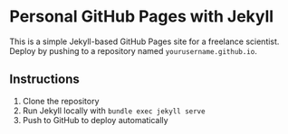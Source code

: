 # Personal GitHub Pages with Jekyll

This is a simple Jekyll-based GitHub Pages site for a freelance scientist. Deploy by pushing to a repository named `yourusername.github.io`.

## Instructions
1. Clone the repository
2. Run Jekyll locally with `bundle exec jekyll serve`
3. Push to GitHub to deploy automatically

